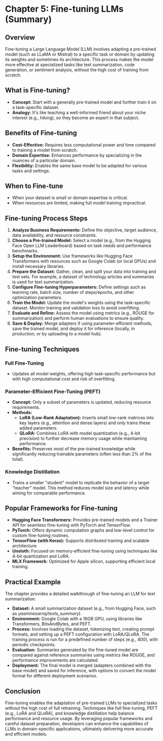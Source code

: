 # Chapter 5: Fine-tuning LLMs (Summary)

## Overview
Fine-tuning a Large Language Model (LLM) involves adapting a pre-trained model (such as LLaMA or Mistral) to a specific task or domain by updating its weights and sometimes its architecture. This process makes the model more effective at specialized tasks like text summarization, code generation, or sentiment analysis, without the high cost of training from scratch.

## What is Fine-tuning?
- **Concept:** Start with a generally pre-trained model and further train it on a task-specific dataset.
- **Analogy:** It's like teaching a well-informed friend about your niche interest (e.g., hiking), so they become an expert in that subject.

## Benefits of Fine-tuning
- **Cost-Effective:** Requires less computational power and time compared to training a model from scratch.
- **Domain Expertise:** Enhances performance by specializing in the nuances of a particular domain.
- **Flexibility:** Enables the same base model to be adapted for various tasks and settings.

## When to Fine-tune
- When your dataset is small or domain expertise is critical.
- When resources are limited, making full model training impractical.

## Fine-tuning Process Steps
1. **Analyze Business Requirements:** Define the objective, target audience, data availability, and resource constraints.
2. **Choose a Pre-trained Model:** Select a model (e.g., from the Hugging Face Open LLM Leaderboard) based on task needs and performance benchmarks.
3. **Setup the Environment:** Use frameworks like Hugging Face Transformers with resources such as Google Colab (or local GPUs) and install necessary libraries.
4. **Prepare the Dataset:** Gather, clean, and split your data into training and test sets. For example, a dataset of technology articles and summaries is used for text summarization.
5. **Configure Fine-tuning Hyperparameters:** Define settings such as learning rate, batch size, number of steps/epochs, and other optimization parameters.
6. **Train the Model:** Update the model's weights using the task-specific dataset. Monitor training and validation loss to avoid overfitting.
7. **Evaluate and Refine:** Assess the model using metrics (e.g., ROUGE for summarization) and perform human evaluations to ensure quality.
8. **Save & Deploy:** Merge adapters if using parameter-efficient methods, save the trained model, and deploy it for inference (locally, in production, or by uploading to a model hub).

## Fine-tuning Techniques
### Full Fine-Tuning
- Updates all model weights, offering high task-specific performance but with high computational cost and risk of overfitting.

### Parameter-Efficient Fine-Tuning (PEFT)
- **Concept:** Only a subset of parameters is updated, reducing resource requirements.
- **Methods:**
  - **LoRA (Low-Rank Adaptation):** Inserts small low-rank matrices into key layers (e.g., attention and dense layers) and only trains these added parameters.
  - **QLoRA:** Combines LoRA with model quantization (e.g., 4-bit precision) to further decrease memory usage while maintaining performance.
- **Benefits:** Preserves most of the pre-trained knowledge while significantly reducing trainable parameters (often less than 2% of the total).

### Knowledge Distillation
- Trains a smaller "student" model to replicate the behavior of a larger "teacher" model. This method reduces model size and latency while aiming for comparable performance.

## Popular Frameworks for Fine-tuning
- **Hugging Face Transformers:** Provides pre-trained models and a Trainer API for seamless fine-tuning with PyTorch and TensorFlow.
- **PyTorch:** Offers dynamic computation graphs and low-level control for custom fine-tuning routines.
- **TensorFlow (with Keras):** Supports distributed training and scalable architecture.
- **Unsloth:** Focused on memory-efficient fine-tuning using techniques like 4-bit quantization and LoRA.
- **MLX Framework:** Optimized for Apple silicon, supporting efficient local training.

## Practical Example
The chapter provides a detailed walkthrough of fine-tuning an LLM for text summarization:
- **Dataset:** A small summarization dataset (e.g., from Hugging Face, such as *yasminesarraj/texts_summary*).
- **Environment:** Google Colab with a 16GB GPU, using libraries like Transformers, BitsAndBytes, and PEFT.
- **Process:** Involves loading the dataset, tokenizing text, creating prompt formats, and setting up a PEFT configuration with LoRA/QLoRA. The training process is run for a predefined number of steps (e.g., 400), with periodic checkpoints.
- **Evaluation:** Summaries generated by the fine-tuned model are compared against reference summaries using metrics like ROUGE, and performance improvements are calculated.
- **Deployment:** The final model is merged (adapters combined with the base model) and saved for inference, with options to convert the model format for different deployment scenarios.

## Conclusion
Fine-tuning enables the adaptation of pre-trained LLMs to specialized tasks without the high cost of full retraining. Techniques like full fine-tuning, PEFT (e.g., LoRA and QLoRA), and knowledge distillation help balance performance and resource usage. By leveraging popular frameworks and careful dataset preparation, developers can enhance the capabilities of LLMs in domain-specific applications, ultimately delivering more accurate and efficient models.
